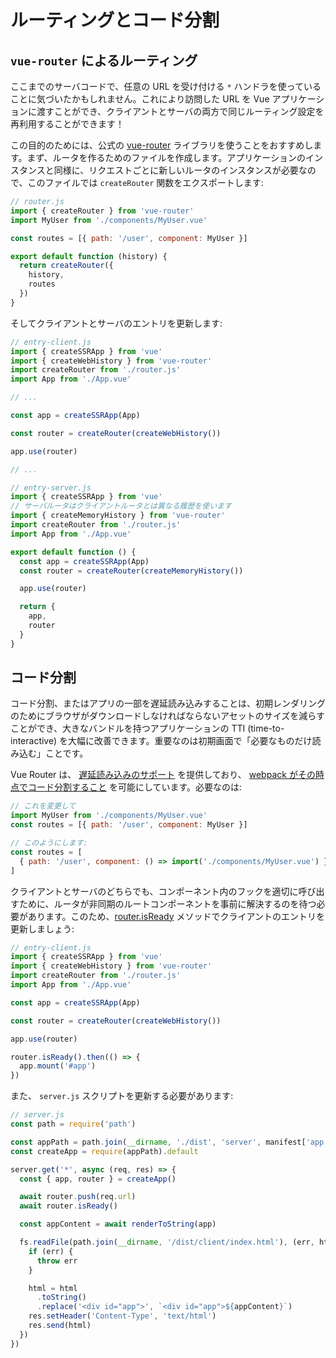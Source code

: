 # ルーティングとコード分割

## `vue-router` によるルーティング

ここまでのサーバコードで、任意の URL を受け付ける `*` ハンドラを使っていることに気づいたかもしれません。これにより訪問した URL を Vue アプリケーションに渡すことができ、クライアントとサーバの両方で同じルーティング設定を再利用することができます！

この目的のためには、公式の [vue-router](https://github.com/vuejs/vue-router-next) ライブラリを使うことをおすすめします。まず、ルータを作るためのファイルを作成します。アプリケーションのインスタンスと同様に、リクエストごとに新しいルータのインスタンスが必要なので、このファイルでは `createRouter` 関数をエクスポートします:

```js
// router.js
import { createRouter } from 'vue-router'
import MyUser from './components/MyUser.vue'

const routes = [{ path: '/user', component: MyUser }]

export default function (history) {
  return createRouter({
    history,
    routes
  })
}
```

そしてクライアントとサーバのエントリを更新します:

```js
// entry-client.js
import { createSSRApp } from 'vue'
import { createWebHistory } from 'vue-router'
import createRouter from './router.js'
import App from './App.vue'

// ...

const app = createSSRApp(App)

const router = createRouter(createWebHistory())

app.use(router)

// ...
```

```js
// entry-server.js
import { createSSRApp } from 'vue'
// サーバルータはクライアントルータとは異なる履歴を使います
import { createMemoryHistory } from 'vue-router'
import createRouter from './router.js'
import App from './App.vue'

export default function () {
  const app = createSSRApp(App)
  const router = createRouter(createMemoryHistory())

  app.use(router)

  return {
    app,
    router
  }
}
```

## コード分割

コード分割、またはアプリの一部を遅延読み込みすることは、初期レンダリングのためにブラウザがダウンロードしなければならないアセットのサイズを減らすことができ、大きなバンドルを持つアプリケーションの TTI (time-to-interactive) を大幅に改善できます。重要なのは初期画面で「必要なものだけ読み込む」ことです。

Vue Router は、 [遅延読み込みのサポート](https://next.router.vuejs.org/guide/advanced/lazy-loading.html) を提供しており、 [webpack がその時点でコード分割すること](https://webpack.js.org/guides/code-splitting-async/) を可能にしています。必要なのは:

```js
// これを変更して
import MyUser from './components/MyUser.vue'
const routes = [{ path: '/user', component: MyUser }]

// このようにします:
const routes = [
  { path: '/user', component: () => import('./components/MyUser.vue') }
]
```

クライアントとサーバのどちらでも、コンポーネント内のフックを適切に呼び出すために、ルータが非同期のルートコンポーネントを事前に解決するのを待つ必要があります。このため、[router.isReady](https://next.router.vuejs.org/api/#isready) メソッドでクライアントのエントリを更新しましょう:

```js
// entry-client.js
import { createSSRApp } from 'vue'
import { createWebHistory } from 'vue-router'
import createRouter from './router.js'
import App from './App.vue'

const app = createSSRApp(App)

const router = createRouter(createWebHistory())

app.use(router)

router.isReady().then(() => {
  app.mount('#app')
})
```

また、 `server.js` スクリプトを更新する必要があります:

```js
// server.js
const path = require('path')

const appPath = path.join(__dirname, './dist', 'server', manifest['app.js'])
const createApp = require(appPath).default

server.get('*', async (req, res) => {
  const { app, router } = createApp()

  await router.push(req.url)
  await router.isReady()

  const appContent = await renderToString(app)

  fs.readFile(path.join(__dirname, '/dist/client/index.html'), (err, html) => {
    if (err) {
      throw err
    }

    html = html
      .toString()
      .replace('<div id="app">', `<div id="app">${appContent}`)
    res.setHeader('Content-Type', 'text/html')
    res.send(html)
  })
})
```
